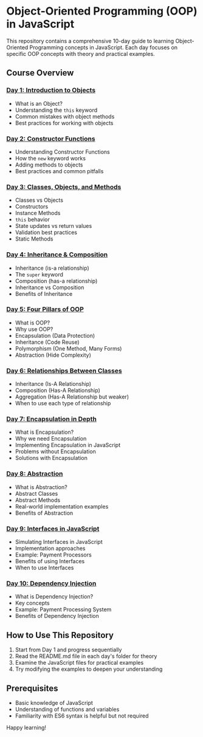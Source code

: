 # Object-Oriented Programming (OOP) in JavaScript

This repository contains a comprehensive 10-day guide to learning Object-Oriented Programming concepts in JavaScript. Each day focuses on specific OOP concepts with theory and practical examples.

## Course Overview

### [Day 1: Introduction to Objects](./day1/README.md)
- What is an Object?
- Understanding the `this` keyword
- Common mistakes with object methods
- Best practices for working with objects

### [Day 2: Constructor Functions](./day2/README.md)
- Understanding Constructor Functions
- How the `new` keyword works
- Adding methods to objects
- Best practices and common pitfalls

### [Day 3: Classes, Objects, and Methods](./day3/README.md)
- Classes vs Objects
- Constructors
- Instance Methods
- `this` behavior
- State updates vs return values
- Validation best practices
- Static Methods

### [Day 4: Inheritance & Composition](./day4/README.md)
- Inheritance (is-a relationship)
- The `super` keyword
- Composition (has-a relationship)
- Inheritance vs Composition
- Benefits of Inheritance

### [Day 5: Four Pillars of OOP](./day5/README.md)
- What is OOP?
- Why use OOP?
- Encapsulation (Data Protection)
- Inheritance (Code Reuse)
- Polymorphism (One Method, Many Forms)
- Abstraction (Hide Complexity)

### [Day 6: Relationships Between Classes](./day6/README.md)
- Inheritance (Is-A Relationship)
- Composition (Has-A Relationship)
- Aggregation (Has-A Relationship but weaker)
- When to use each type of relationship

### [Day 7: Encapsulation in Depth](./day7/README.md)
- What is Encapsulation?
- Why we need Encapsulation
- Implementing Encapsulation in JavaScript
- Problems without Encapsulation
- Solutions with Encapsulation

### [Day 8: Abstraction](./day8/README.md)
- What is Abstraction?
- Abstract Classes
- Abstract Methods
- Real-world implementation examples
- Benefits of Abstraction

### [Day 9: Interfaces in JavaScript](./day9/README.md)
- Simulating Interfaces in JavaScript
- Implementation approaches
- Example: Payment Processors
- Benefits of using Interfaces
- When to use Interfaces

### [Day 10: Dependency Injection](./day10/README.md)
- What is Dependency Injection?
- Key concepts
- Example: Payment Processing System
- Benefits of Dependency Injection

## How to Use This Repository

1. Start from Day 1 and progress sequentially
2. Read the README.md file in each day's folder for theory
3. Examine the JavaScript files for practical examples
4. Try modifying the examples to deepen your understanding

## Prerequisites

- Basic knowledge of JavaScript
- Understanding of functions and variables
- Familiarity with ES6 syntax is helpful but not required

Happy learning!